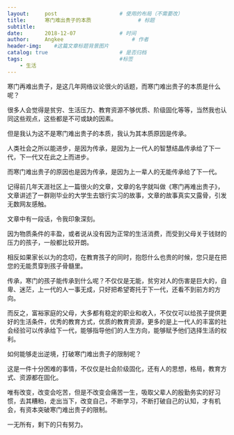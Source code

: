 ```yaml
---
layout:     post                    # 使用的布局（不需要改）
title:      寒门难出贵子的本质               # 标题 
subtitle:   
date:       2018-12-07              # 时间
author:     Angkee                      # 作者
header-img:    #这篇文章标题背景图片
catalog: true                       # 是否归档
tags:                               #标签
    - 生活
---
```


寒门再难出贵子，是这几年网络议论很火的话题，而寒门难出贵子的本质是什么呢？

很多人会觉得是贫穷、生活压力、教育资源不够优质、阶级固化等等，当然我也认同这些观点，这些都是不可或缺的因素。

但是我认为这不是寒门难出贵子的本质，我认为其本质原因是传承。

人类社会之所以能进步，是因为传承，是因为上一代人的智慧结晶传承给了下一代，下一代又在此之上而进步。

而寒门难出贵子的原因也是因为传承，是因为上一辈人的无能传承给了下一代。

记得前几年天涯社区上一篇很火的文章，文章的名字就叫做《寒门再难出贵子》，文章讲述了一群刚毕业的大学生去银行实习的故事，文章的故事真实又露骨，引发无数网友感触。

文章中有一段话，令我印象深刻。

因为物质条件的丰盈，或者说从没有因为正常的生活消费，而受到父母关于钱财的压力的孩子，一般都比较开朗。

相反如果家长以为的念叨，在教育孩子的同时，抱怨什么也贵的时候，您只是在把您的无能贯穿到孩子骨髓里。

传承，寒门的孩子能传承到什么呢？不仅仅是无能，贫穷对人的伤害是巨大的，自卑、迷茫，上一代的人一事无成，只好把希望寄托于下一代，还看不到前方的方向。

而反之，富裕家庭的父母，大多都有稳定的职业和收入，不仅仅可以给孩子提供更好的生活条件，优秀的教育方式，优质的教育资源，更多的是上一代人的丰富的社会经验可以传承给下一代，能够指导他们的人生方向，能够赋予他们选择生活的权利。

如何能够走出逆境，打破寒门难出贵子的限制呢？

这是一件十分困难的事情，不仅仅是社会阶级固化，还有人的思想，格局，教育方式、资源都在固化。

唯有改变，改变会吃苦，但是不改变会痛苦一生，吸取父辈人的殷勤务实的好习惯，去其糟粕，走出当下，改变自己，不断学习，不断打破自己的认知，才有机会，有资本突破寒门难出贵子的限制。

一无所有，剩下的只有努力。